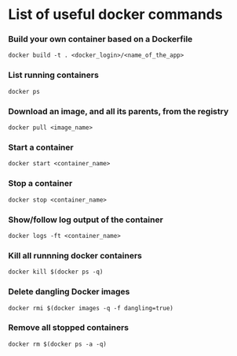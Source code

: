 # List of useful docker commands 
 
### Build your own container based on a Dockerfile

```
docker build -t . <docker_login>/<name_of_the_app>
```

### List running containers
```
docker ps
```

### Download an image, and all its parents, from the registry
```
docker pull <image_name>
```

### Start a container
```
docker start <container_name>
```

### Stop a container
```
docker stop <container_name>
```
 


### Show/follow log output of the container
```
docker logs -ft <container_name>
```
 

### Kill all runnning docker containers
```
docker kill $(docker ps -q)
```

### Delete dangling Docker images
```
docker rmi $(docker images -q -f dangling=true)
```

### Remove all stopped containers
```
docker rm $(docker ps -a -q)
```

	
	
	

	
	
	
	



